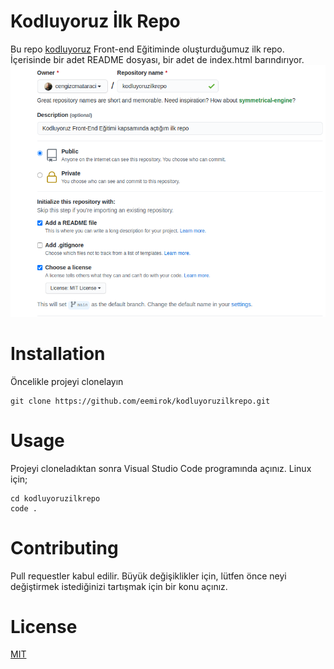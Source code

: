 # Kodluyoruz İlk Repo
Bu repo [kodluyoruz](https://kodluyoruz.org/tr/kodluyoruz/) Front-end Eğitiminde oluşturduğumuz ilk repo. İçerisinde bir adet README dosyası, bir adet de index.html barındırıyor.
![resim](https://raw.githubusercontent.com/Kodluyoruz/taskforce/main/git/odev1/figures/github.png)
# Installation
Öncelikle projeyi clonelayın
``` 
git clone https://github.com/eemirok/kodluyoruzilkrepo.git
```
# Usage
Projeyi cloneladıktan sonra Visual Studio Code programında açınız.
Linux için;
```
cd kodluyoruzilkrepo
code .
```
# Contributing
Pull requestler kabul edilir. Büyük değişiklikler için, lütfen önce neyi değiştirmek istediğinizi tartışmak için bir konu açınız.
# License
[MIT](https://choosealicense.com/licenses/mit/)
